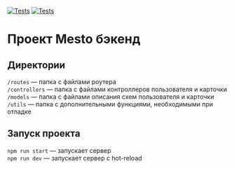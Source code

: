 [![Tests](https://github.com/NikDru/express-mesto-gha/actions/workflows/tests-13-sprint.yml)](https://github.com/NikDru/express-mesto-gha/actions/workflows/tests-13-sprint.yml) [![Tests](https://github.com/NikDru/express-mesto-gha/actions/workflows/tests-14-sprint.yml/badge.svg)](https://github.com/NikDru/express-mesto-gha/actions/workflows/tests-14-sprint.yml)
# Проект Mesto бэкенд


## Директории

`/routes` — папка с файлами роутера  
`/controllers` — папка с файлами контроллеров пользователя и карточки   
`/models` — папка с файлами описания схем пользователя и карточки  
`/utils` — папка с дополнительными функциями, необходимыми при отладке

## Запуск проекта

`npm run start` — запускает сервер   
`npm run dev` — запускает сервер с hot-reload
